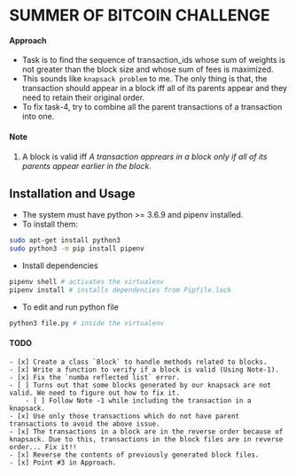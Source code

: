 # SUMMER OF BITCOIN CHALLENGE

#### Approach
- Task is to find the sequence of transaction_ids whose sum of weights is not greater than the block size and whose sum of fees is maximized.
- This sounds like `knapsack problem` to me. The only thing is that, the transaction should appear in a block iff all of its parents appear and they need to retain their original order.
- To fix task-4, try to combine all the parent transactions of a transaction into one.

#### Note
1. A block is valid iff _A transaction apprears in a block only if all of its parents appear earlier in the block_.


## Installation and Usage
- The system must have python >= 3.6.9 and pipenv installed.
- To install them:

```bash
sudo apt-get install python3
sudo python3 -m pip install pipenv
```
- Install dependencies
```bash
pipenv shell # activates the virtualenv
pipenv install # installs dependencies from Pipfile.lock
```

- To edit and run python file
```bash
python3 file.py # inside the virtualenv
```

#### TODO
    - [x] Create a class `Block` to handle methods related to blocks.
    - [x] Write a function to verify if a block is valid (Using Note-1).
    - [x] Fix the `numba reflected list` error.
    - [ ] Turns out that some blocks generated by our knapsack are not valid. We need to figure out how to fix it.
        - [ ] Follow Note -1 while including the transaction in a knapsack.
    - [x] Use only those transactions which do not have parent transactions to avoid the above issue.
    - [x] The transactions in a block are in the reverse order because of knapsack. Due to this, transactions in the block files are in reverse order... Fix it!!
    - [x] Reverse the contents of previously generated block files.
    - [x] Point #3 in Approach.
